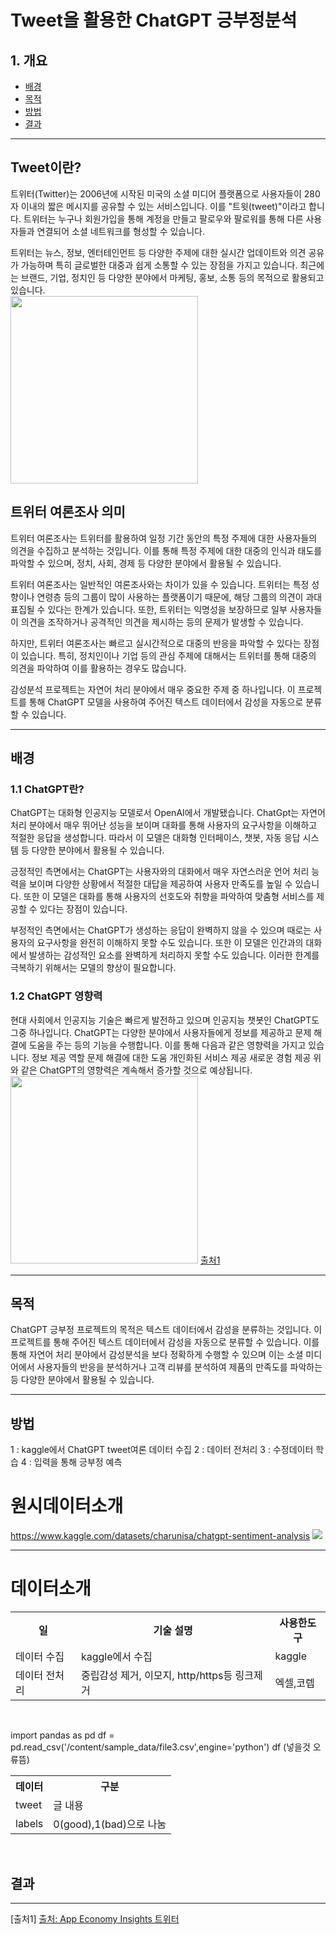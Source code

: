 # Tweet을 활용한 ChatGPT 긍부정분석

## 1. 개요
- [배경](#배경)
- [목적](#목적)
- [방법](#방법)
- [결과](#결과)

<hr>

## Tweet이란?
트위터(Twitter)는 2006년에 시작된 미국의 소셜 미디어 플랫폼으로 사용자들이 280자 이내의 짧은 메시지를 공유할 수 있는 서비스입니다. 이를 "트윗(tweet)"이라고 합니다. 트위터는 누구나 회원가입을 통해 계정을 만들고 팔로우와 팔로워를 통해 다른 사용자들과 연결되어 소셜 네트워크를 형성할 수 있습니다.

트위터는 뉴스, 정보, 엔터테인먼트 등 다양한 주제에 대한 실시간 업데이트와 의견 공유가 가능하며 특히 글로벌한 대중과 쉽게 소통할 수 있는 장점을 가지고 있습니다. 최근에는 브랜드, 기업, 정치인 등 다양한 분야에서 마케팅, 홍보, 소통 등의 목적으로 활용되고 있습니다. <br>
<img src =https://user-images.githubusercontent.com/79897862/235725974-8031eb61-13dd-403f-9073-15529ad905af.jpg width="300" height="300">

## 트위터 여론조사 의미
트위터 여론조사는 트위터를 활용하여 일정 기간 동안의 특정 주제에 대한 사용자들의 의견을 수집하고 분석하는 것입니다. 이를 통해 특정 주제에 대한 대중의 인식과 태도를 파악할 수 있으며, 정치, 사회, 경제 등 다양한 분야에서 활용될 수 있습니다.

트위터 여론조사는 일반적인 여론조사와는 차이가 있을 수 있습니다. 트위터는 특정 성향이나 연령층 등의 그룹이 많이 사용하는 플랫폼이기 때문에, 해당 그룹의 의견이 과대표집될 수 있다는 한계가 있습니다. 또한, 트위터는 익명성을 보장하므로 일부 사용자들이 의견을 조작하거나 공격적인 의견을 제시하는 등의 문제가 발생할 수 있습니다.

하지만, 트위터 여론조사는 빠르고 실시간적으로 대중의 반응을 파악할 수 있다는 장점이 있습니다. 특히, 정치인이나 기업 등의 관심 주제에 대해서는 트위터를 통해 대중의 의견을 파악하여 이를 활용하는 경우도 많습니다.

감성분석 프로젝트는 자연어 처리 분야에서 매우 중요한 주제 중 하나입니다. 이 프로젝트를 통해 ChatGPT 모델을 사용하여 주어진 텍스트 데이터에서 감성을 자동으로 분류할 수 있습니다.

<hr>

## 배경 
### 1.1 ChatGPT란?
ChatGPT는 대화형 인공지능 모델로서 OpenAI에서 개발됐습니다. ChatGpt는 자연어 처리 분야에서 매우 뛰어난 성능을 보이며 대화를 통해 사용자의 요구사항을 이해하고 적절한 응답을 생성합니다. 따라서 이 모델은 대화형 인터페이스, 챗봇, 자동 응답 시스템 등 다양한 분야에서 활용될 수 있습니다.

긍정적인 측면에서는 ChatGPT는 사용자와의 대화에서 매우 자연스러운 언어 처리 능력을 보이며 다양한 상황에서 적절한 대답을 제공하여 사용자 만족도를 높일 수 있습니다. 또한 이 모델은 대화를 통해 사용자의 선호도와 취향을 파악하여 맞춤형 서비스를 제공할 수 있다는 장점이 있습니다.

부정적인 측면에서는 ChatGPT가 생성하는 응답이 완벽하지 않을 수 있으며 때로는 사용자의 요구사항을 완전히 이해하지 못할 수도 있습니다. 또한 이 모델은 인간과의 대화에서 발생하는 감성적인 요소를 완벽하게 처리하지 못할 수도 있습니다. 이러한 한계를 극복하기 위해서는 모델의 향상이 필요합니다.

### 1.2 ChatGPT 영향력
현대 사회에서 인공지능 기술은 빠르게 발전하고 있으며 인공지능 챗봇인 ChatGPT도 그중 하나입니다.
ChatGPT는 다양한 분야에서 사용자들에게 정보를 제공하고 문제 해결에 도움을 주는 등의 기능을 수행합니다.
이를 통해 다음과 같은 영향력을 가지고 있습니다.
정보 제공 역할
문제 해결에 대한 도움
개인화된 서비스 제공
새로운 경험 제공
위와 같은 ChatGPT의 영향력은 계속해서 증가할 것으로 예상됩니다. 
<img src = https://user-images.githubusercontent.com/79897862/232948648-5797ee6e-9fde-4b28-bf5a-b000826cab6d.jpg width="300" height="300"> [출처1](#출처1)<br>

<hr>

## 목적
ChatGPT 긍부정 프로젝트의 목적은 텍스트 데이터에서 감성을 분류하는 것입니다. 이 프로젝트를 통해 주어진 텍스트 데이터에서 감성을 자동으로 분류할 수 있습니다. 이를 통해 자연어 처리 분야에서 감성분석을 보다 정확하게 수행할 수 있으며 이는 소셜 미디어에서 사용자들의 반응을 분석하거나 고객 리뷰를 분석하여 제품의 만족도를 파악하는 등 다양한 분야에서 활용될 수 있습니다.

<hr>

## 방법 
1 : kaggle에서 ChatGPT tweet여론 데이터 수집
2 : 데이터 전처리
3 : 수정데이터 학습
4 : 입력을 통해 긍부정 예측
# 원시데이터소개
https://www.kaggle.com/datasets/charunisa/chatgpt-sentiment-analysis
<img src="https://user-images.githubusercontent.com/79897862/234441500-29bdcfc8-9a64-4e9a-98db-bffcee53c021.png">

<hr>

# 데이터소개
<table style="width:100%">
  <tr>
    <th>일</th>
    <th>기술 설명</th> 
    <th>사용한도구</th>
  </tr>
  <tr>
    <td>데이터 수집</td>
    <td>kaggle에서 수집 </td>
    <td>kaggle</td>
  </tr>
  <tr>
    <td>데이터 전처리</td>
    <td>중립감성 제거, 이모지, http/https등 링크제거</td>
    <td>엑셀,코렙</td>
</table><br>

import pandas as pd
df = pd.read_csv('/content/sample_data/file3.csv',engine='python')
df (넣을것 오류뜸)

<table style="width:100%">
  <tr>
    <th>데이터</th>
    <th>구분</th> 
  </tr>
  <tr>
    <td>tweet</td>
    <td>글 내용 </td>
  </tr>
  <tr>
    <td>labels</td>
    <td>0(good),1(bad)으로 나눔</td>
</table><br>

## 결과

<hr>

[출처1] <a href="https://twitter.com/EconomyApp/status/1622029832099082241">출처: App Economy Insights 트위터</a>
